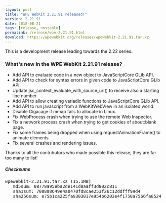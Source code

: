 ```yaml
---
layout: post
title: "WPE WebKit 2.21.91 released!"
version: 2.21.91
date: 2018-08-21
tags: [release, unstable]
permalink: /release/wpe-2.21.91.html
download: https://wpewebkit.org/releases/wpewebkit-2.21.91.tar.xz
---
```


This is a development release leading towards the 2.22 series.

### What's new in the WPE WebKit 2.21.91 release?

- Add API to evaluate code in a new object to JavaScriptCore GLib API.
- Add API to check for syntax errors in given code to JavaScriptCore GLib API.
- Update jsc_context_evaluate_with_source_uri() to receive also a starting line number.
- Add API to allow creating variadic functions to JavaScriptCore GLib API.
- Add API to run javascript from a WebKitWebView in an isolated world.
- Disable Gigacage if mmap fails to allocate in Linux.
- Fix WebProcess crash when trying to use the remote Web Inspector.
- Fix a network process crash when trying to get cookies of about:blank page.
- Fix some frames being dropped when using requestAnimationFrame() to animate elements.
- Fix several crashes and rendering issues.


Thanks to all the contributors who made possible this release, they
are far too many to list!

##### Checksums

<pre>
wpewebkit-2.21.91.tar.xz (15.1MB)
   md5sum: 08778a95eba2de141d8aaff3d802c811
   sha1sum: 708808649e4a0470fd8cae253f26c12ddfff99d4
   sha256sum: e75b1ca225fa9303017e954b6203e4f1750a7566fa852443e6fd574fd5f926b8
</pre>
